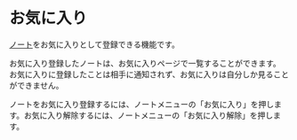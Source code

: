# お気に入り

[ノート](./note)をお気に入りとして登録できる機能です。

<!--TODO:「お気に入りページ」をMisskey Webに飛ばすリンクで置き換え-->

お気に入り登録したノートは、お気に入りページで一覧することができます。
お気に入りに登録したことは相手に通知されず、お気に入りは自分しか見ることができません。

ノートをお気に入り登録するには、ノートメニューの「お気に入り」を押します。お気に入り解除するには、ノートメニューの「お気に入り解除」を押します。
